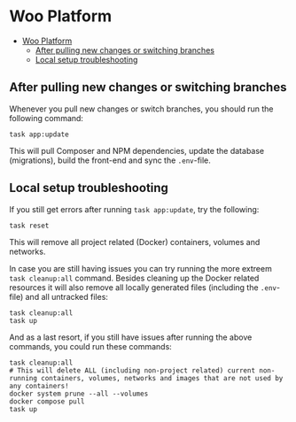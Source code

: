 # Woo Platform

<!-- TOC -->
- [Woo Platform](#woo-platform)
  - [After pulling new changes or switching branches](#after-pulling-new-changes-or-switching-branches)
  - [Local setup troubleshooting](#local-setup-troubleshooting)
<!-- TOC -->

## After pulling new changes or switching branches

Whenever you pull new changes or switch branches, you should run the following command:

```shell
task app:update
```

This will pull Composer and NPM dependencies, update the database (migrations), build the front-end and sync the `.env`-file.

## Local setup troubleshooting

If you still get errors after running `task app:update`, try the following:

```shell
task reset
```

This will remove all project related (Docker) containers, volumes and networks.

In case you are still having issues you can try running the more extreem `task cleanup:all` command. Besides cleaning up the Docker related resources it will also remove all locally generated files (including the `.env`-file) and all untracked files:

```shell
task cleanup:all
task up
```

And as a last resort, if you still have issues after running the above commands, you could run these commands:

```shell
task cleanup:all
# This will delete ALL (including non-project related) current non-running containers, volumes, networks and images that are not used by any containers!
docker system prune --all --volumes
docker compose pull
task up
```
